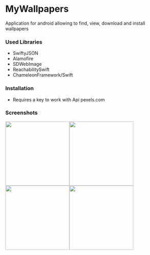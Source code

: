 # MyWallpapers

Application for android allowing to find, view, download and install wallpapers

### Used Libraries
- SwiftyJSON
- Alamofire
- SDWebImage
- ReachabilitySwift
- ChameleonFramework/Swift
 
### Installation
- Requires a key to work with Api pexels.com
 
### Screenshots
<img src="https://i.ibb.co/RvsJnJm/IMG-0147.png" width="200"><img 
src="https://i.ibb.co/R0nmdFV/IMG-0148.png" width="200"><img 
src="https://i.ibb.co/rcNsQsx/IMG-0149.png" width="200"><img 
src="https://i.ibb.co/XCZvKVD/IMG-0151.png" width="200">
